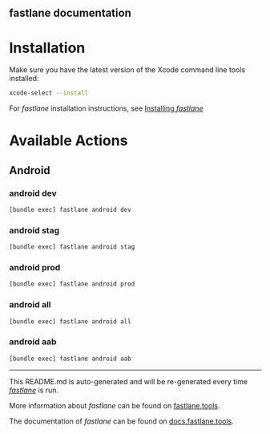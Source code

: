 fastlane documentation
----

# Installation

Make sure you have the latest version of the Xcode command line tools installed:

```sh
xcode-select --install
```

For _fastlane_ installation instructions, see [Installing
_fastlane_](https://docs.fastlane.tools/#installing-fastlane)

# Available Actions

## Android

### android dev

```sh
[bundle exec] fastlane android dev
```

### android stag

```sh
[bundle exec] fastlane android stag
```

### android prod

```sh
[bundle exec] fastlane android prod
```

### android all

```sh
[bundle exec] fastlane android all
```

### android aab

```sh
[bundle exec] fastlane android aab
```

----

This README.md is auto-generated and will be re-generated every time [
_fastlane_](https://fastlane.tools) is run.

More information about _fastlane_ can be found
on [fastlane.tools](https://fastlane.tools).

The documentation of _fastlane_ can be found
on [docs.fastlane.tools](https://docs.fastlane.tools).
